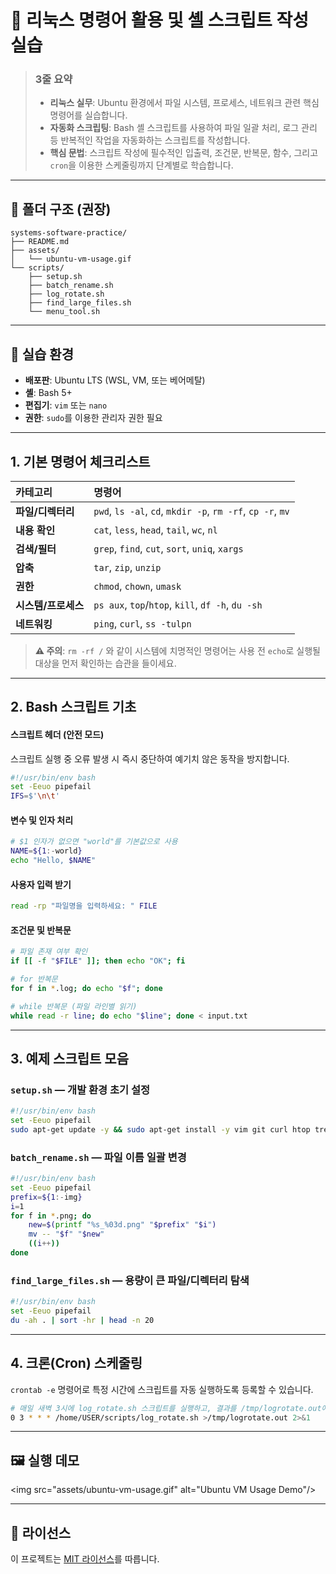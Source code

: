 # 🐧 리눅스 명령어 활용 및 셸 스크립트 작성 실습

> ### 3줄 요약
>
>   - **리눅스 실무**: Ubuntu 환경에서 파일 시스템, 프로세스, 네트워크 관련 핵심 명령어를 실습합니다.
>   - **자동화 스크립팅**: Bash 셸 스크립트를 사용하여 파일 일괄 처리, 로그 관리 등 반복적인 작업을 자동화하는 스크립트를 작성합니다.
>   - **핵심 문법**: 스크립트 작성에 필수적인 입출력, 조건문, 반복문, 함수, 그리고 `cron`을 이용한 스케줄링까지 단계별로 학습합니다.

-----

## 📁 폴더 구조 (권장)

```
systems-software-practice/
├── README.md
├── assets/
│   └── ubuntu-vm-usage.gif
└── scripts/
    ├── setup.sh
    ├── batch_rename.sh
    ├── log_rotate.sh
    ├── find_large_files.sh
    └── menu_tool.sh
```

-----

## 🧰 실습 환경

  - **배포판**: Ubuntu LTS (WSL, VM, 또는 베어메탈)
  - **셸**: Bash 5+
  - **편집기**: `vim` 또는 `nano`
  - **권한**: `sudo`를 이용한 관리자 권한 필요

-----

## 1\. 기본 명령어 체크리스트

| 카테고리 | 명령어 |
| :--- | :--- |
| **파일/디렉터리** | `pwd`, `ls -al`, `cd`, `mkdir -p`, `rm -rf`, `cp -r`, `mv` |
| **내용 확인** | `cat`, `less`, `head`, `tail`, `wc`, `nl` |
| **검색/필터** | `grep`, `find`, `cut`, `sort`, `uniq`, `xargs` |
| **압축** | `tar`, `zip`, `unzip` |
| **권한** | `chmod`, `chown`, `umask` |
| **시스템/프로세스**| `ps aux`, `top`/`htop`, `kill`, `df -h`, `du -sh` |
| **네트워킹** | `ping`, `curl`, `ss -tulpn` |

> **⚠️ 주의**: `rm -rf /` 와 같이 시스템에 치명적인 명령어는 사용 전 `echo`로 실행될 대상을 먼저 확인하는 습관을 들이세요.

-----

## 2\. Bash 스크립트 기초

#### 스크립트 헤더 (안전 모드)

스크립트 실행 중 오류 발생 시 즉시 중단하여 예기치 않은 동작을 방지합니다.

```bash
#!/usr/bin/env bash
set -Eeuo pipefail
IFS=$'\n\t'
```

#### 변수 및 인자 처리

```bash
# $1 인자가 없으면 "world"를 기본값으로 사용
NAME=${1:-world}
echo "Hello, $NAME"
```

#### 사용자 입력 받기

```bash
read -rp "파일명을 입력하세요: " FILE
```

#### 조건문 및 반복문

```bash
# 파일 존재 여부 확인
if [[ -f "$FILE" ]]; then echo "OK"; fi

# for 반복문
for f in *.log; do echo "$f"; done

# while 반복문 (파일 라인별 읽기)
while read -r line; do echo "$line"; done < input.txt
```

-----

## 3\. 예제 스크립트 모음

### `setup.sh` — 개발 환경 초기 설정

```bash
#!/usr/bin/env bash
set -Eeuo pipefail
sudo apt-get update -y && sudo apt-get install -y vim git curl htop tree
```

### `batch_rename.sh` — 파일 이름 일괄 변경

```bash
#!/usr/bin/env bash
set -Eeuo pipefail
prefix=${1:-img}
i=1
for f in *.png; do
    new=$(printf "%s_%03d.png" "$prefix" "$i")
    mv -- "$f" "$new"
    ((i++))
done
```

### `find_large_files.sh` — 용량이 큰 파일/디렉터리 탐색

```bash
#!/usr/bin/env bash
set -Eeuo pipefail
du -ah . | sort -hr | head -n 20
```

-----

## 4\. 크론(Cron) 스케줄링

`crontab -e` 명령어로 특정 시간에 스크립트를 자동 실행하도록 등록할 수 있습니다.

```bash
# 매일 새벽 3시에 log_rotate.sh 스크립트를 실행하고, 결과를 /tmp/logrotate.out에 기록
0 3 * * * /home/USER/scripts/log_rotate.sh >/tmp/logrotate.out 2>&1
```

-----

## 🖼️ 실행 데모

\<img src="assets/ubuntu-vm-usage.gif" alt="Ubuntu VM Usage Demo"/\>

-----

## 🪪 라이선스

이 프로젝트는 [MIT 라이선스](https://opensource.org/licenses/MIT)를 따릅니다.
